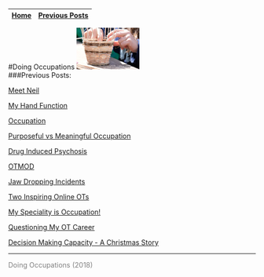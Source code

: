
| [Home](index.html) | [Previous Posts](archive.html) |
| --------|--------|

#Doing Occupations ![](img/basketlogo.jpg)
<br>
###Previous Posts:


[Meet Neil](archive/meet_neil.html)

[My Hand Function](archive/my_hand_function.html)

[Occupation](archive/occupation.html)

[Purposeful vs Meaningful Occupation](archive/purp_vs_mean.html)

[Drug Induced Psychosis](archive/psychosis.html)

[OTMOD](archive/otmod.html)

[Jaw Dropping Incidents](archive/jawdrop.html)

[Two Inspiring Online OTs](archive/inspiring_ots)

[My Speciality is Occupation!](archive/speciality_occupation.html)

[Questioning My OT Career](archive/questioning_ot.html)

[Decision Making Capacity - A Christmas Story](archive/decision_making.html)
***
<p style="color: grey;"> Doing Occupations (2018) </p>